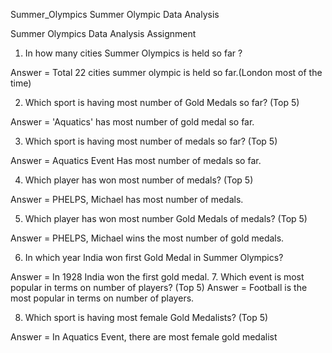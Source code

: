 Summer_Olympics
Summer Olympic Data Analysis

Summer Olympics Data Analysis Assignment

1. In how many cities Summer Olympics is held so far ?

Answer = Total 22 cities summer olympic is held so far.(London most of the time)

2. Which sport is having most number of Gold Medals so far? (Top 5)

Answer = 'Aquatics' has most number of gold medal so far.


3. Which sport is having most number of medals so far? (Top 5)

Answer = Aquatics Event Has most number of medals so far.


4. Which player has won most number of medals? (Top 5)

Answer = PHELPS, Michael has most number of medals.

5. Which player has won most number Gold Medals of medals? (Top 5)

Answer = PHELPS, Michael wins the most number of gold medals.


6. In which year India won first Gold Medal in Summer Olympics?

Answer = In 1928 India won the first gold medal.
7. Which event is most popular in terms on number of players? (Top 5)
Answer = Football is the most popular in terms on number of players.


8. Which sport is having most female Gold Medalists? (Top 5)

Answer = In Aquatics Event, there are most female gold medalist
